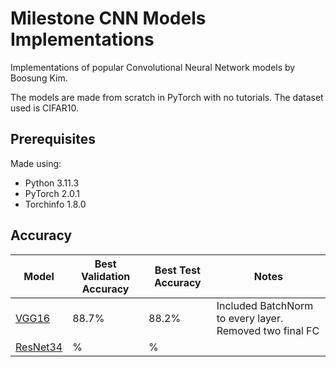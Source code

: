 # Milestone CNN Models Implementations
Implementations of popular Convolutional Neural Network models by Boosung Kim. 

The models are made from scratch in PyTorch with no tutorials. The dataset used is CIFAR10.

## Prerequisites
Made using:
- Python 3.11.3
- PyTorch 2.0.1
- Torchinfo 1.8.0


## Accuracy
| Model                                                 | Best Validation Accuracy    | Best Test Accuracy          | Notes          |
| -----------------                                     | ----------------------      | ----------------------      | ----------------------      |
| [VGG16](https://arxiv.org/abs/1409.1556)              | 88.7%                       | 88.2%                       | Included BatchNorm to every layer. Removed two final FC |
| [ResNet34](https://arxiv.org/pdf/1512.03385.pdf)              | %                       | %                       |  |